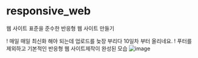 # responsive_web
웹 사이트 표준을 준수한 반응형 웹 사이트 만들기

! 매일 매일 최신화 해야 되는데 업로드를 늦장 부리다 10일차 부터 올리네요.
! 푸터를 제외하고 기본적인 반응형 웹 사이트제작이 완성된 모습
![image](https://user-images.githubusercontent.com/62534722/147572922-fd95a8ca-eb4f-4b5a-ba15-2313fc385fdd.png)
